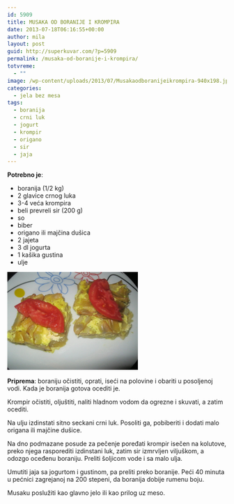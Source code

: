 ```yaml
---
id: 5909
title: MUSAKA OD BORANIJE I KROMPIRA
date: 2013-07-18T06:16:55+00:00
author: mila
layout: post
guid: http://superkuvar.com/?p=5909
permalink: /musaka-od-boranije-i-krompira/
totvreme:
  - ""
image: /wp-content/uploads/2013/07/Musakaodboranijeikrompira-940x198.jpg
categories:
  - jela bez mesa
tags:
  - boranija
  - crni luk
  - jogurt
  - krompir
  - origano
  - sir
  - jaja
---
```

**Potrebno je**:

  * boranija (1/2 kg)
  * 2 glavice crnog luka
  * 3-4 veća krompira
  * beli prevreli sir (200 g)
  * so
  * biber
  * origano ili majčina dušica
  * 2 jajeta
  * 3 dl jogurta
  * 1 kašika gustina
  * ulje

<img class="alignnone size-medium wp-image-5910" src="/wp-content/uploads/2013/07/Musakaodboranijeikrompira-1024x768.jpg" alt="Musakaodboranijeikrompira" width="300" height="225" /> 

**Priprema**: boraniju očistiti, oprati, iseći na polovine i obariti u posoljenoj vodi. Kada je boranija gotova ocediti je.

Krompir očistiti, oljuštiti, naliti hladnom vodom da ogrezne i skuvati, a zatim ocediti.

Na ulju izdinstati sitno seckani crni luk. Posoliti ga, pobiberiti i dodati malo origana ili majčine dušice.

Na dno podmazane posude za pečenje poređati krompir isečen na kolutove, preko njega rasporediti izdinstani luk, zatim sir izmrvljen viljuškom, a odozgo oceđenu boraniju. Preliti šoljicom vode i sa malo ulja.

Umutiti jaja sa jogurtom i gustinom, pa preliti preko boranije. Peći 40 minuta u pećnici zagrejanoj na 200 stepeni, da boranija dobije rumenu boju.

Musaku poslužiti kao glavno jelo ili kao prilog uz meso.